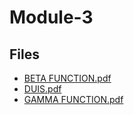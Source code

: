 # Module-3

## Files

- [BETA FUNCTION.pdf](BETA%20FUNCTION.pdf)
- [DUIS.pdf](DUIS.pdf)
- [GAMMA FUNCTION.pdf](GAMMA%20FUNCTION.pdf)

